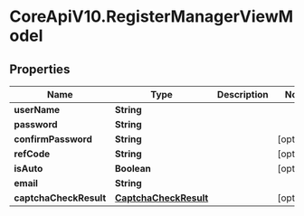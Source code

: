 # CoreApiV10.RegisterManagerViewModel

## Properties
Name | Type | Description | Notes
------------ | ------------- | ------------- | -------------
**userName** | **String** |  | 
**password** | **String** |  | 
**confirmPassword** | **String** |  | [optional] 
**refCode** | **String** |  | [optional] 
**isAuto** | **Boolean** |  | [optional] 
**email** | **String** |  | 
**captchaCheckResult** | [**CaptchaCheckResult**](CaptchaCheckResult.md) |  | [optional] 


